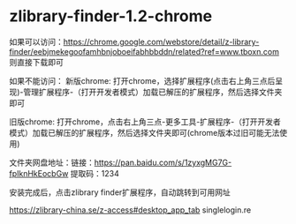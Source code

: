 # zlibrary-finder-1.2-chrome

如果可以访问：https://chrome.google.com/webstore/detail/z-library-finder/eebjmekegoofamhbnjoboeifabhbbddn/related?ref=www.tboxn.com
则直接下载即可

如果不能访问：
新版chrome:
打开chrome，选择扩展程序(点击右上角三点后呈现)-管理扩展程序-（打开开发者模式）加载已解压的扩展程序，然后选择文件夹即可

旧版chrome:
打开chrome，点击右上角三点-更多工具-扩展程序-（打开开发者模式）加载已解压的扩展程序，然后选择文件夹即可(chrome版本过旧可能无法使用)

文件夹网盘地址：链接：https://pan.baidu.com/s/1zyxgMG7G-fpIknHkEocbGw 
提取码：1234

安装完成后，点击zlibrary finder扩展程序，自动跳转到可用网址

https://zlibrary-china.se/z-access#desktop_app_tab
singlelogin.re
